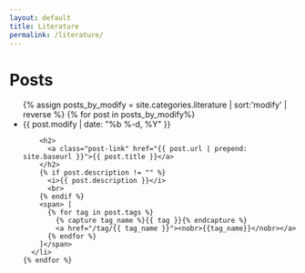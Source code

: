 ```yaml
---
layout: default
title: Literature
permalink: /literature/
---
```


<div class="home">

  <h1 class="page-heading">Posts</h1>

  <ul class="post-list">
  {% assign posts_by_modify = site.categories.literature | sort:'modify' | reverse %}
    {% for post in posts_by_modify%}
      <li>
        <span class="post-meta">{{ post.modify | date: "%b %-d, %Y" }}</span>

        <h2>
          <a class="post-link" href="{{ post.url | prepend: site.baseurl }}">{{ post.title }}</a>
        </h2>
        {% if post.description != "" %}
          <i>{{ post.description }}</i>
          <br>
        {% endif %}
        <span> [
          {% for tag in post.tags %}
            {% capture tag_name %}{{ tag }}{% endcapture %}
            <a href="/tag/{{ tag_name }}"><nobr>{{tag_name}}</nobr></a>
          {% endfor %}
        ]</span>
      </li>
    {% endfor %}
  </ul>

</div>
